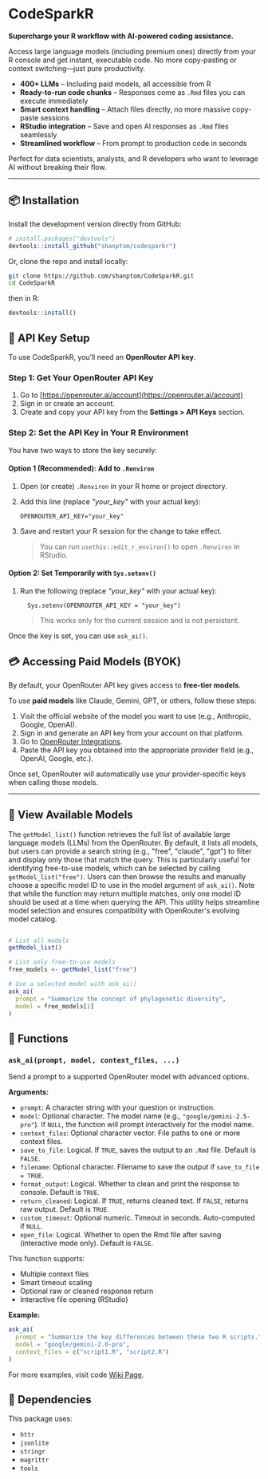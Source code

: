 
# CodeSparkR

**Supercharge your R workflow with AI-powered coding assistance.**

Access large language models (including premium ones) directly from your R console and get instant, executable code. No more copy-pasting or context switching—just pure productivity.

-  **400+ LLMs** – Including paid models, all accessible from R
-  **Ready-to-run code chunks** – Responses come as `.Rmd` files you can execute immediately  
-  **Smart context handling** – Attach files directly, no more massive copy-paste sessions
-  **RStudio integration** – Save and open AI responses as `.Rmd` files seamlessly
-  **Streamlined workflow** – From prompt to production code in seconds

Perfect for data scientists, analysts, and R developers who want to leverage AI without breaking their flow.

---


## 📦 Installation

Install the development version directly from GitHub:

```r
# install.packages("devtools")
devtools::install_github("shanptom/codesparkr")
```

Or, clone the repo and install locally:

```bash
git clone https://github.com/shanptom/CodeSparkR.git
cd CodeSparkR
```
then in R:

```r
devtools::install()
```

## 🔐 API Key Setup

To use CodeSparkR, you’ll need an **OpenRouter API key**.

### Step 1: Get Your OpenRouter API Key

1. Go to [https://openrouter.ai/account](https://openrouter.ai/account)
2. Sign in or create an account.
3. Create and copy your API key from the **Settings > API Keys** section.



### Step 2: Set the API Key in Your R Environment

You have two ways to store the key securely:

####  Option 1 (Recommended): Add to `.Renviron`

1. Open (or create)  `.Renviron` in your R home or project directory.

2. Add this line (replace *"your_key"* with your actual key):

   ```
   OPENROUTER_API_KEY="your_key"
   ```

3. Save and restart your R session for the change to take effect.

   >  You can run `usethis::edit_r_environ()` to open `.Renviron` in RStudio.



####  Option 2: Set Temporarily with `Sys.setenv()`

   1. Run the following (replace *"your_key"* with your actual key):
      
      ```
        Sys.setenv(OPENROUTER_API_KEY = "your_key")
      ```

      > This works only for the current session and is not persistent.


Once the key is set, you can use `ask_ai()`.


## 💳 Accessing Paid Models (BYOK)

By default, your OpenRouter API key gives access to **free-tier models**.

To use **paid models** like Claude, Gemini, GPT, or others, follow these steps:

1. Visit the official website of the model you want to use (e.g., Anthropic, Google, OpenAI).
2. Sign in and generate an API key from your account on that platform.
3. Go to [OpenRouter Integrations](https://openrouter.ai/settings/integrations).
4. Paste the API key you obtained into the appropriate provider field (e.g., OpenAI, Google, etc.).

Once set, OpenRouter will automatically use your provider-specific keys when calling those models.

---

## 🔹 View Available Models

The `getModel_list()` function retrieves the full list of available large language models (LLMs) from the OpenRouter. By default, it lists all models, but users can provide a search string (e.g., "free", "claude", "gpt") to filter and display only those that match the query. This is particularly useful for identifying free-to-use models, which can be selected by calling `getModel_list("free")`. Users can then browse the results and manually choose a specific model ID to use in the model argument of `ask_ai()`. Note that while the function may return multiple matches, only one model ID should be used at a time when querying the API. This utility helps streamline model selection and ensures compatibility with OpenRouter's evolving model catalog.

```r

# List all models
getModel_list()

# List only free-to-use models
free_models <- getModel_list("free")

# Use a selected model with ask_ai()
ask_ai(
  prompt = "Summarize the concept of phylogenetic diversity",
  model = free_models[1]
)

```

## 🚀 Functions

### `ask_ai(prompt, model, context_files, ...)`

Send a prompt to a supported OpenRouter model with advanced options.

**Arguments:**

* `prompt`: A character string with your question or instruction.
* `model`: Optional character. The model name (e.g., `"google/gemini-2.5-pro"`). If `NULL`, the function will prompt interactively for the model name. 
* `context_files`: Optional character vector. File paths to one or more context files.
* `save_to_file`: Logical. If `TRUE`, saves the output to an `.Rmd` file. Default is `FALSE`.
* `filename`: Optional character. Filename to save the output if `save_to_file = TRUE`.
* `format_output`: Logical. Whether to clean and print the response to console. Default is `TRUE`.
* `return_cleaned`: Logical. If `TRUE`, returns cleaned text. If `FALSE`, returns raw output. Default is `TRUE`.
* `custom_timeout`: Optional numeric. Timeout in seconds. Auto-computed if `NULL`.
* `open_file`: Logical. Whether to open the Rmd file after saving (interactive mode only). Default is `FALSE`.

This function supports:

* Multiple context files
* Smart timeout scaling
* Optional raw or cleaned response return
* Interactive file opening (RStudio)


**Example:**

```r
ask_ai(
  prompt = "Summarize the key differences between these two R scripts.",
  model = "google/gemini-2.0-pro",
  context_files = c("script1.R", "script2.R")
)
```
For more examples, visit code [Wiki Page](https://github.com/shanptom/CodeSparkR/wiki).

## 🧩 Dependencies

This package uses:

* `httr`
* `jsonlite`
* `stringr`
* `magrittr`
* `tools`

